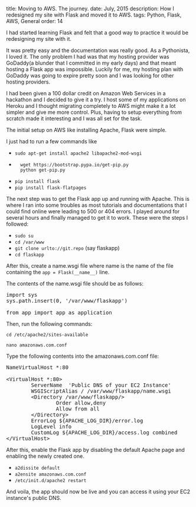 title: Moving to AWS. The journey.
date: July, 2015
description: How I redesigned my site with Flask and moved it to AWS.
tags: Python, Flask, AWS, General
order: 14

I had started learning Flask and felt that a good way to practice it would be redesigning my site with it. 

It was pretty easy and the documentation was really good. As a Pythonista, I loved it. The only problem I had was that my hosting provider was GoDaddy(a blunder that I committed in my early days) and that meant hosting a Flask app was impossible. Luckily for me, my hosting plan with GoDaddy was going to expire pretty soon and I was looking for other hosting providers. 

I had been given a 100 dollar credit on Amazon Web Services in a hackathon and I decided to give it a try. I host some of my applications on Heroku and I thought migrating completely to AWS might make it a lot simpler and give me more control. Plus, having to setup everything from scratch made it interesting and I was all set for the task.

The initial setup on AWS like installing Apache, Flask were simple.

I just had to run a few commands like 

- `sudo apt-get install apache2 libapache2-mod-wsgi`
- ```
	wget https://bootstrap.pypa.io/get-pip.py
	python get-pip.py
  ```
- `pip install flask`
- `pip install flask-flatpages`

The next step was to get the Flask app up and running with Apache. This is where I ran into some troubles as most tutorials and documentations that I could find online were leading to 500 or 404 errors. I played around for several hours and finally managed to get it to work. These were the steps I followed:

- `sudo su`
- `cd /var/www`
- `git clone urlto://git.repo` (say flaskapp)
- `cd flaskapp`

After this, create a name.wsgi file where name is the name of the file containing the `app = Flask(__name__)` line.

The contents of the name.wsgi file should be as follows:

<pre>
import sys
sys.path.insert(0, '/var/www/flaskapp')

from app import app as application
</pre>

Then, run the following commands:

`cd /etc/apache2/sites-available`

`nano amazonaws.com.conf`

Type the following contents into the amazonaws.com.conf file:

<pre>
NameVirtualHost *:80

&lt;VirtualHost *:80&gt;
        ServerName  'Public DNS of your EC2 Instance'
        WSGIScriptAlias / /var/www/flaskapp/name.wsgi
        &lt;Directory /var/www/flaskapp/&gt;
                Order allow,deny
                Allow from all
        &lt;/Directory&gt;
        ErrorLog ${APACHE_LOG_DIR}/error.log
        LogLevel info
        CustomLog ${APACHE_LOG_DIR}/access.log combined
&lt;/VirtualHost&gt;
</pre>

After this, enable the Flask app by disabling the default Apache page and enabling the newly created one.

- `a2dissite default`
- `a2ensite amazonaws.com.conf`
- `/etc/init.d/apache2 restart`

And voila, the app should now be live and you can access it using your EC2 instance's public DNS.